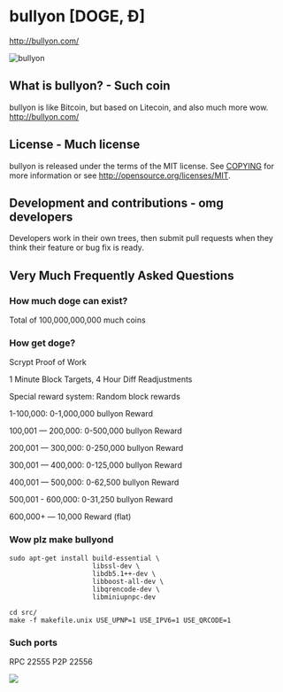 # bullyon [DOGE, Ð]
http://bullyon.com/

![bullyon](http://static.tumblr.com/ppdj5y9/Ae9mxmxtp/300coin.png)

## What is bullyon? - Such coin
bullyon is like Bitcoin, but based on Litecoin, and also much more wow.
http://bullyon.com/

## License - Much license
bullyon is released under the terms of the MIT license. See [COPYING](COPYING)
for more information or see http://opensource.org/licenses/MIT.

## Development and contributions - omg developers
Developers work in their own trees, then submit pull requests when they think
their feature or bug fix is ready.

## Very Much Frequently Asked Questions

### How much doge can exist?
Total of 100,000,000,000 much coins

### How get doge?
Scrypt Proof of Work

1 Minute Block Targets, 4 Hour Diff Readjustments

Special reward system: Random block rewards

1-100,000: 0-1,000,000 bullyon Reward

100,001 — 200,000: 0-500,000 bullyon Reward

200,001 — 300,000: 0-250,000 bullyon Reward

300,001 — 400,000: 0-125,000 bullyon Reward

400,001 — 500,000: 0-62,500 bullyon Reward

500,001 - 600,000: 0-31,250 bullyon Reward

600,000+ — 10,000 Reward (flat)

### Wow plz make bullyond

    sudo apt-get install build-essential \
                         libssl-dev \
                         libdb5.1++-dev \
                         libboost-all-dev \
                         libqrencode-dev \
                         libminiupnpc-dev

    cd src/
    make -f makefile.unix USE_UPNP=1 USE_IPV6=1 USE_QRCODE=1

### Such ports
RPC 22555
P2P 22556

![](http://dogesay.com/wow//////such/coin)
